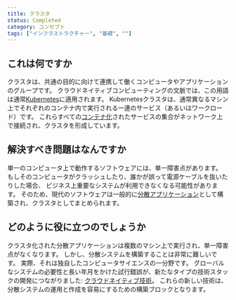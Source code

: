 ```yaml
---
title: クラスタ
status: Completed
category: コンセプト
tags: ["インフラストラクチャー", "基礎", ""]
---
```


## これは何ですか

クラスタは、共通の目的に向けて連携して働くコンピュータやアプリケーションのグループです。
クラウドネイティブコンピューティングの文脈では、この用語は通常[Kubernetes](/ja/kubernetes/)に適用されます。
Kubernetesクラスタは、通常異なるマシン上でそれぞれのコンテナ内で実行される一連のサービス（あるいはワークロード）です。
これらすべての[コンテナ化](/ja/containerization/)されたサービスの集合がネットワーク上で接続され、クラスタを形成しています。

## 解決すべき問題はなんですか

単一のコンピュータ上で動作するソフトウェアには、単一障害点があります。
もしそのコンピュータがクラッシュしたり、誰かが誤って電源ケーブルを抜いたりした場合、
ビジネス上重要なシステムが利用できなくなる可能性があります。
そのため、現代のソフトウェアは一般的に[分散アプリケーション](/ja/distributed-apps/)として構築され、クラスタとしてまとめられます。

## どのように役に立つのでしょうか

クラスタ化された分散アプリケーションは複数のマシン上で実行され、単一障害点がなくなります。
しかし、分散システムを構築することは非常に難しいです。
実際、それは独自したコンピュータサイエンスの一分野です。
グローバルなシステムの必要性と長い年月をかけた試行錯誤が、新たなタイプの技術スタックの開発につながりました: [クラウドネイティブ技術](/ja/cloud-native-tech/)。
これらの新しい技術は、分散システムの運用と作成を容易にするための構築ブロックとなります。

